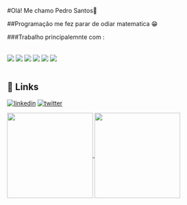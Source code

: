 
#Olá! Me chamo Pedro Santos🚀 

##Programação me fez parar de odiar matematica 😁

###Trabalho principalemnte com :

<div style="display: inline_block"></br>
<img align="center" src="https://img.shields.io/badge/Python-14354C?style=for-the-badge&logo=python&logoColor=white"/>
<img align="center" src="https://img.shields.io/badge/Flask-000000?style=for-the-badge&logo=flask&logoColor=white"/>
<img align="center" src="https://img.shields.io/badge/GIT-E44C30?style=for-the-badge&logo=git&logoColor=white"/>
<img align="center" src="https://img.shields.io/badge/HTML5-E34F26?style=for-the-badge&logo=html5&logoColor=white"/>
<img align="center" src="https://img.shields.io/badge/CSS3-1572B6?style=for-the-badge&logo=css3&logoColor=white"/>
<img align="center" src="https://img.shields.io/badge/Bootstrap-563D7C?style=for-the-badge&logo=bootstrap&logoColor=white"/>
</div>
</br>
 	

## 🔗 Links
[![linkedin](https://img.shields.io/badge/linkedin-0A66C2?style=for-the-badge&logo=linkedin&logoColor=white)]([https://www.linkedin.com/](https://www.linkedin.com/in/pedrohssilva/))
[![twitter](https://img.shields.io/badge/twitter-1DA1F2?style=for-the-badge&logo=twitter&logoColor=white)]([https://twitter.com/](https://twitter.com/HspedroSilva)https://twitter.com/HspedroSilva)


<a href="https://github.com/anuraghazra/github-readme-stats">
  <img height=200 align="center" src="https://github-readme-stats.vercel.app/api?username=phsilva1503&theme=tokyonight&" />
</a>
<a href="https://github.com/anuraghazra/convoychat">
  <img height=200 align="center" src="https://github-readme-stats.vercel.app/api/top-langs?username=phsilva1503&layout=compact&&theme=tokyonight&langs_count=5&card_width=310" />
</a>
